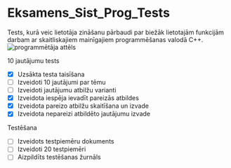 # Eksamens_Sist_Prog_Tests
Tests,  kurā veic lietotāja zināšanu pārbaudi par biežāk lietotajām funkcijām darbam ar skaitliskajiem mainīgajiem programmēšanas valodā C++.
![programmētāja attēls](https://www.careergirls.org/wp-content/uploads/2015/06/Computer_Programmer1920X10180.jpg)

10 jautājumu tests
- [x] Uzsākta testa taisīšana
- [ ] Izveidoti 10 jautājumi par tēmu
- [ ] Izveidoti jautājumu atbilžu varianti
- [x] Izveidota iespēja ievadīt pareizās atbildes
- [x] Izveidota pareizo atbilžu skaitīšana un izvade
- [x] Izveidota nepareizi atbildēto jautājumu izvade

Testēšana
- [ ] Izveidots testpiemēru dokuments
- [ ] Izveidoti 20 testpiemēri
- [ ] Aizpildīts testēšanas žurnāls
